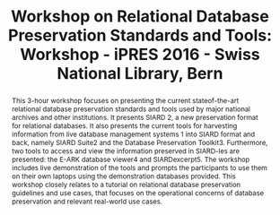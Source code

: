 ---
abstract: 'This 3-hour workshop focuses on presenting the current stateof-the-art
  relational database preservation standards and tools used by major national archives
  and other institutions. It presents SIARD 2, a new preservation format for relational
  databases. It also presents the current tools for harvesting information from live
  database management systems 1 into SIARD format and back, namely SIARD Suite2 and
  the Database Preservation Toolkit3. Furthermore, two tools to access and view the
  information preserved in SIARD-les are presented: the E-ARK database viewer4 and
  SIARDexcerpt5. The workshop includes live demonstration of the tools and prompts
  the participants to use them on their own laptops using the demonstration databases
  provided. This workshop closely relates to a tutorial on relational database preservation
  guidelines and use cases, that focuses on the operational concerns of database preservation
  and relevant real-world use cases.'
creators:
- Büchler, Marcel
- Aas, Kuldar
- Faria, Luis
date: null
document_url: https://services.phaidra.univie.ac.at/api/object/o:502816/download
grand_parent: iPRES
institutions: []
keywords: []
landing_page_url: https://phaidra.univie.ac.at/o:502816
language: eng
layout: publication
license: CC BY-NC-SA 3.0 AT
notes_url: null
parent: iPRES 2016
presentation_url: null
size: 91485
source_name: iPRES
title: 'Workshop on Relational Database Preservation Standards and Tools: Workshop
  - iPRES 2016 - Swiss National Library, Bern'
type: paper
year: 2016
---